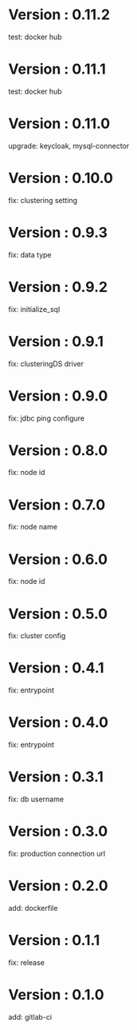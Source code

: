 # Version : 0.11.2

test: docker hub

# Version : 0.11.1

test: docker hub

# Version : 0.11.0

upgrade: keycloak, mysql-connector

# Version : 0.10.0

fix: clustering setting

# Version : 0.9.3

fix: data type

# Version : 0.9.2

fix: initialize_sql

# Version : 0.9.1

fix: clusteringDS driver

# Version : 0.9.0

fix: jdbc ping configure

# Version : 0.8.0

fix: node id

# Version : 0.7.0

fix: node name

# Version : 0.6.0

fix: node id

# Version : 0.5.0

fix: cluster config

# Version : 0.4.1

fix: entrypoint

# Version : 0.4.0

fix: entrypoint

# Version : 0.3.1

fix: db username

# Version : 0.3.0

fix: production connection url

# Version : 0.2.0

add: dockerfile

# Version : 0.1.1

fix: release

# Version : 0.1.0

add: gitlab-ci


